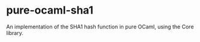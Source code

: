 # pure-ocaml-sha1
An implementation of the SHA1 hash function in pure OCaml, using the Core library.
